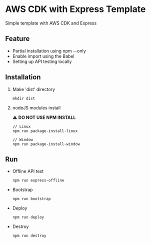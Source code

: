 # AWS CDK with Express Template

Simple template with AWS CDK and Express

## Feature

-   Partial installation using npm --only
-   Enable import using the Babel
-   Setting up API testing locally

## Installation

1. Make 'dist' directory

    ```
    mkdir dist
    ```

2. nodeJS modules install

    ⚠ **DO NOT USE NPM INSTALL**

    ```
    // Linux
    npm run package-install-linux
    ```

    ```
    // Window
    npm run package-install-window
    ```


## Run

- Offline API test
    ```
    npm run express-offline
    ```

- Bootstrap
    ```
    npm run bootstrap
    ```

- Deploy
    ```
    npm run deploy
    ```

- Destroy
    ```
    npm run destroy
    ```
